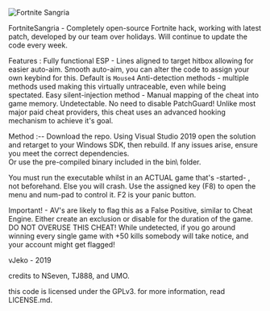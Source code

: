 ![Fortnite Sangria](frefrtnithck.jpg)

FortniteSangria -
    Completely open-source Fortnite hack, working with latest patch, developed by our team over holidays.
    Will continue to update the code every week.

Features :
    Fully functional ESP - Lines aligned to target hitbox allowing for easier auto-aim.
    Smooth auto-aim, you can alter the code to assign your own keybind for this. Default is `Mouse4`
    Anti-detection methods - multiple methods used making this virtually untraceable, even while being spectated.
    Easy silent-injection method - Manual mapping of the cheat into game memory. Undetectable.
    No need to disable PatchGuard! Unlike most major paid cheat providers, this cheat uses an advanced hooking mechanism to achieve it's goal.


Method :--
    Download the repo.
    Using Visual Studio 2019 open the solution and retarget to your Windows SDK, then rebuild. 
    If any issues arise, ensure you meet the correct dependencies.  
Or use the pre-compiled binary included in the bin\ folder.

You must run the executable whilst in an ACTUAL game that's -started- , not beforehand. Else you will crash.
Use the assigned key (F8) to open the menu and num-pad to control it. F2 is your panic button.

Important! -
AV's are likely to flag this as a False Positive, similar to Cheat Engine. Either create an exclusion or disable for the duration of the game.
DO NOT OVERUSE THIS CHEAT! While undetected, if you go around winning every single game with +50 kills somebody will take notice,
and your account might get flagged!


vJeko - 2019

credits to NSeven, TJ888, and UMO. 

this code is licensed under the GPLv3. for more information, read LICENSE.md.


